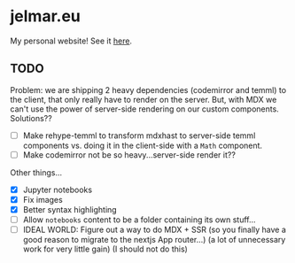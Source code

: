 # jelmar.eu

My personal website! See it [here](https://jelmar.eu).

## TODO

Problem: we are shipping 2 heavy dependencies (codemirror and temml) to the client, that only really have to render on the server. But, with MDX we can't use the power of server-side rendering on our custom components. Solutions??

- [ ] Make rehype-temml to transform mdxhast to server-side temml components vs. doing it in the client-side with a `Math` component.
- [ ] Make codemirror not be so heavy...server-side render it??

Other things...

- [x] Jupyter notebooks
- [x] Fix images
- [x] Better syntax highlighting
- [ ] Allow `notebooks` content to be a folder containing its own stuff...
- [ ] IDEAL WORLD: Figure out a way to do MDX + SSR (so you finally have a good reason to migrate to the nextjs App router...) (a lot of unnecessary work for very little gain) (I should not do this)
